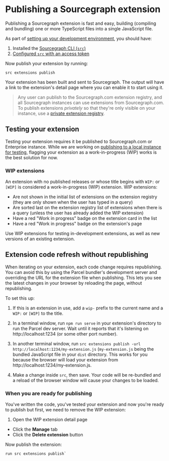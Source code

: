 # Publishing a Sourcegraph extension

Publishing a Sourcegraph extension is fast and easy, building (compiling and bundling) one or more TypeScript files into a single JavaScript file.

As part of [setting up your development environment](development_environment.md), you should have:

1. Installed the [Sourcegraph CLI (`src`)](https://github.com/sourcegraph/src-cli#installation)
1. [Configured `src` with an access token](https://github.com/sourcegraph/src-cli#authentication)

Now publish your extension by running:

```shell
src extensions publish
```

Your extension has been built and sent to Sourcegraph. The output will have a link to the extension's detail page where you can enable it to start using it.

> Any user can publish to the Sourcegraph.com extension registry, and all Sourcegraph instances can use extensions from Sourcegraph.com. To publish extensions *privately* so that they're only visible on your instance, use a [private extension registry](../../admin/extensions/index.md).

## Testing your extension

Testing your extension requires it be published to Sourcegraph.com or Enterprise instance. While we are working on [publishing to a local instance for testing](https://github.com/sourcegraph/sourcegraph/issues/489), flagging your extension as a work-in-progress (WIP) works is the best solution for now.

### WIP extensions

An extension with no published releases or whose title begins with `WIP:` or `[WIP]` is considered a work-in-progress (WIP) extension. WIP extensions:

- Are not shown in the initial list of extensions on the extension registry (they are only shown when the user has typed in a query)
- Are sorted last on the extension registry list of extensions when there is a query (unless the user has already added the WIP extension)
- Have a red "Work in progress" badge on the extension card in the list
- Have a red "Work in progress" badge on the extension's page

Use WIP extensions for testing in-development extensions, as well as new versions of an existing extension.

## Extension code refresh without republishing

When iterating on your extension, each code change requires republishing. You can avoid this by using the Parcel bundler's development server and overriding the URL for the extension file when publishing. This lets you see the latest changes in your browser by reloading the page, without republishing.

To set this up:

1. If this is an extension in use, add a `wip-` prefix to the current name and a `WIP:` or `[WIP]` to the title.

1. In a terminal window, run `npm run serve` in your extension's directory to run the Parcel dev server. Wait until it reports that it's listening on http://localhost:1234 (or some other port number).

1. In another terminal window, run `src extensions publish -url http://localhost:1234/my-extension.js` (`my-extension.js` being the bundled JavaScript file in your `dist` directory. This works for you because the browser will load your extension from http://localhost:1234/my-extension.js.

1. Make a change inside `src`, then save. Your code will be re-bundled and a reload of the browser window will cause your changes to be loaded.

### When you are ready for publishing

You've written the code, you've tested your extension and now you're ready to publish but first, we need to remove the WIP extension:

1. Open the WIP extension detail page
- Click the **Manage** tab
- Click the **Delete extension** button

Now publish the extension:

```
run src extensions publish`
```
